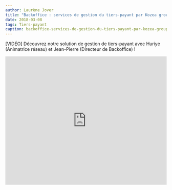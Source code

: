 ```yaml
---
author: Laurène Jover
title: "Backoffice : services de gestion du tiers-payant par Kozea group"
date: 2018-03-08
tags: Tiers-payant
caption: backoffice-services-de-gestion-du-tiers-payant-par-kozea-group.webp
---
```


[VIDÉO] Découvrez notre solution de gestion de tiers-payant avec Huriye (Animatrice réseau) et Jean-Pierre (Directeur de Backoffice) !

<iframe width="100%" height="400"
src="https://www.youtube.com/embed/PlaglALBDUI?version=3&rel=1&showsearch=0&showinfo=1&iv_load_policy=1&fs=1&hl=fr&autohide=2&wmode=transparent"
frameborder="0" allowfullscreen></iframe>
